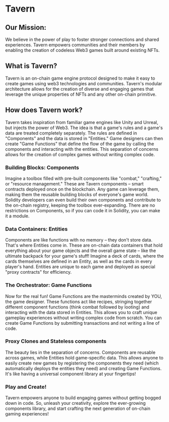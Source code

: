 # Tavern

## Our Mission:
We believe in the power of play to foster stronger connections and shared experiences.  Tavern empowers communities and their members by enabling the creation of codeless Web3 games built around existing NFTs. 

## What is Tavern?
Tavern is an on-chain game engine protocol designed to make it easy to create games using web3 technologies and communities.  Tavern's modular architecture allows for the creation of diverse and engaging games that leverage the unique properties of NFTs and any other on-chain primitive.  

## How does Tavern work?
Tavern takes inspiration from familiar game engines like Unity and Unreal, but injects the power of Web3.  The idea is that a game's rules and a game's data are treated completely separately.  The rules are defined in "Components" and the data is stored in "Entities."  Game designers can then create "Game Functions" that define the flow of the game by calling the components and interacting with the entities.  This separation of concerns allows for the creation of complex games without writing complex code.

### Building Blocks: Components 
Imagine a toolbox filled with pre-built components like "combat," "crafting," or "resource management." These are Tavern components – smart contracts deployed once on the blockchain. Any game can leverage them, making them the reusable building blocks of everyone's game world.  Solidity developers can even build their own components and contribute to the on-chain registry, keeping the toolbox ever-expanding.  There are no restrictions on Components, so if you can code it in Solidity, you can make it a module.  

### Data Containers: Entities
Components are like functions with no memory – they don't store data. That's where Entities come in. These are on-chain data containers that hold everything about your game objects and the overall game state – like the ultimate backpack for your game's stuff!  Imagine a deck of cards, where the cards themselves are defined in an Entity, as well as the cards in every player's hand. Entities are unique to each game and deployed as special "proxy contracts" for efficiency.

### The Orchestrator: Game Functions
Now for the real fun! Game Functions are the masterminds created by YOU, the game designer. These functions act like recipes, stringing together different component functions (think combat followed by looting) and interacting with the data stored in Entities.  This allows you to craft unique gameplay experiences without writing complex code from scratch.  You can create Game Functions by submitting transactions and not writing a line of code.

### Proxy Clones and Stateless components
The beauty lies in the separation of concerns. Components are reusable across games, while Entities hold game-specific data. This allows anyone to easily create new games by registering the components they need (which automatically deploys the entities they need) and creating Game Functions. It's like having a universal component library at your fingertips!

### Play and Create!
Tavern empowers anyone to build engaging games without getting bogged down in code.  So, unleash your creativity, explore the ever-growing components library, and start crafting the next generation of on-chain gaming experiences!
